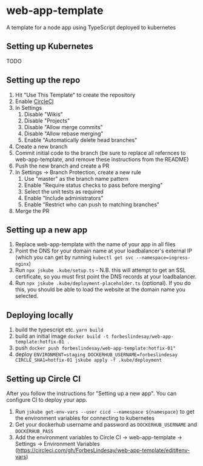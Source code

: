 # web-app-template

A template for a node app using TypeScript deployed to kubernetes

## Setting up Kubernetes

TODO

## Setting up the repo

1. Hit "Use This Template" to create the repository
1. Enable [CircleCI](https://circleci.com/add-projects/gh/ForbesLindesay)
1. In Settings
   1. Disable "Wikis"
   1. Disable "Projects"
   1. Disable "Allow merge commits"
   1. Disable "Allow rebase merging"
   1. Enable "Automatically delete head branches"
1. Create a new branch
1. Commit initial code to the branch (be sure to replace all refernces to web-app-template, and remove these instructions from the README)
1. Push the new branch and create a PR
1. In Settings -> Branch Protection, create a new rule
   1. Use "master" as the branch name pattern
   1. Enable "Require status checks to pass before merging"
   1. Select the unit tests as required
   1. Enable "Include administrators"
   1. Enable "Restrict who can push to matching branches"
1. Merge the PR

## Setting up a new app

1. Replace web-app-template with the name of your app in all files
1. Point the DNS for your domain name at your loadbalancer's external IP (which you can get by running `kubectl get svc --namespace=ingress-nginx`)
1. Run `npx jskube .kube/setup.ts` - N.B. this will attempt to get an SSL certificate, so you must first point the DNS records at your loadbalancer.
1. Run `npx jskube .kube/deployment-placeholder.ts` (optional). If you do this, you should be able to load the website at the domain name you selected.


## Deploying locally

1. build the typescript etc. `yarn build`
1. build an initial image `docker build -t forbeslindesay/web-app-template:hotfix-01 .`
1. push `docker push forbeslindesay/web-app-template:hotfix-01"`
1. deploy `ENVIRONMENT=staging DOCKERHUB_USERNAME=forbeslindesay CIRCLE_SHA1=hotfix-01 jskube apply -f .kube/deployment`

## Setting up Circle CI

After you follow the instructions for "Setting up a new app". You can configure CI to deploy your app.

1. Run `jskube get-env-vars --user cicd --namespace ${namespace}` to get the environment variables for connecting to kubernetes
1. Get your dockerhub username and password as `DOCKERHUB_USERNAME` and `DOCKERHUB_PASS`
1. Add the environment variables to Circle CI -> web-app-template -> Settings -> Environment Variables
 (https://circleci.com/gh/ForbesLindesay/web-app-template/edit#env-vars)
